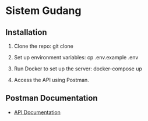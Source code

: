 # Sistem Gudang

## Installation

1. Clone the repo:
git clone <repo-url>

2. Set up environment variables:
cp .env.example .env

3. Run Docker to set up the server:
docker-compose up

4. Access the API using Postman.

## Postman Documentation
- [API Documentation](<postman-doc-url>)
